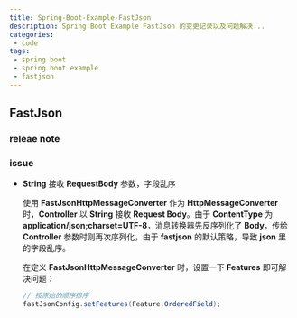 ```yaml
---
title: Spring-Boot-Example-FastJson
description: Spring Boot Example FastJson 的变更记录以及问题解决...
categories: 
 - code
tags:
 - spring boot
 - spring boot example
 - fastjson
---
```


## FastJson

### releae note

### issue

- **String** 接收 **RequestBody** 参数，字段乱序

  使用 **FastJsonHttpMessageConverter** 作为 **HttpMessageConverter** 时，**Controller** 以 **String** 接收 **Request Body**。由于 **ContentType** 为 **application/json;charset=UTF-8**，消息转换器先反序列化了 **Body**，传给 **Controller** 参数时则再次序列化，由于 **fastjson** 的默认策略，导致 **json** 里的字段乱序。

  在定义 **FastJsonHttpMessageConverter** 时，设置一下 **Features** 即可解决问题：

  ```java
  // 按原始的顺序排序
  fastJsonConfig.setFeatures(Feature.OrderedField);
  ```